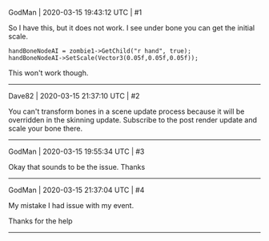 GodMan | 2020-03-15 19:43:12 UTC | #1

So I have this, but it does not work. I see under bone you can get the initial scale. 

    handBoneNodeAI = zombie1->GetChild("r hand", true);
    handBoneNodeAI->SetScale(Vector3(0.05f,0.05f,0.05f));

This won't work though.

-------------------------

Dave82 | 2020-03-15 21:37:10 UTC | #2

You can't transform bones in a scene update process because it will be overridden in the skinning update.
Subscribe to the post render update and scale your bone there.

-------------------------

GodMan | 2020-03-15 19:55:34 UTC | #3

Okay that sounds to be the issue. Thanks

-------------------------

GodMan | 2020-03-15 21:37:04 UTC | #4

My mistake I had issue with my event.

Thanks for the help

-------------------------

